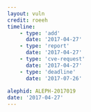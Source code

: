```yaml
---
layout: vuln
credit: roeeh
timeline:
    - type: 'add'
      date: '2017-04-27'
    - type: 'report'
      date: '2017-04-27'
    - type: 'cve-request'
      date: '2017-04-27'
    - type: 'deadline'
      date: '2017-07-26'
      
alephid: ALEPH-2017019
date: '2017-04-27'    
---
```

